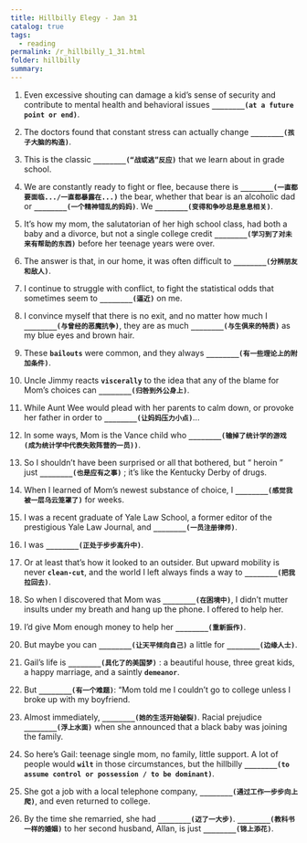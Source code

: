 ```yaml
---
title: Hillbilly Elegy - Jan 31
catalog: true
tags: 
  - reading
permalink: /r_hillbilly_1_31.html
folder: hillbilly
summary: 
---
```



1.  Even excessive shouting can damage a kid’s sense of security and contribute to mental health and behavioral issues <b data-toggle="tooltip" data-original-title="{{site.data.answers.hill_d_12_a1}}">`________(at a future point or end)`</b>.

2.  The doctors found that constant stress can actually change <b data-toggle="tooltip" data-original-title="{{site.data.answers.hill_d_12_b1}}">`________(孩子大脑的构造)`</b>.

3.  This is the classic <b data-toggle="tooltip" data-original-title="{{site.data.answers.hill_d_12_c1}}">`________(“战或逃”反应)`</b> that we learn about in grade school.

4.  We are constantly ready to fight or flee, because there is <b data-toggle="tooltip" data-original-title="{{site.data.answers.hill_d_12_d1}}">`________(一直都要面临.../一直都暴露在...)`</b> the bear, whether that bear is an alcoholic dad or <b data-toggle="tooltip" data-original-title="{{site.data.answers.hill_d_12_d2}}">`________(一个精神错乱的妈妈)`</b>. We <b data-toggle="tooltip" data-original-title="{{site.data.answers.hill_d_12_d3}}">`________(变得和争吵总是息息相关)`</b>.

5.  It’s how my mom, the salutatorian of her high school class, had both a baby and a divorce, but not a single college credit <b data-toggle="tooltip" data-original-title="{{site.data.answers.hill_d_12_e1}}">`________(学习到了对未来有帮助的东西)`</b> before her teenage years were over.

6.  The answer is that, in our home, it was often difficult to <b data-toggle="tooltip" data-original-title="{{site.data.answers.hill_d_12_f1}}">`________(分辨朋友和敌人)`</b>.

7.  I continue to struggle with conflict, to fight the statistical odds that sometimes seem to <b data-toggle="tooltip" data-original-title="{{site.data.answers.hill_d_12_g1}}">`________(逼近)`</b> on me.

8.  I convince myself that there is no exit, and no matter how much I <b data-toggle="tooltip" data-original-title="{{site.data.answers.hill_d_12_h1}}">`________(与曾经的恶魔抗争)`</b>, they are as much <b data-toggle="tooltip" data-original-title="{{site.data.answers.hill_d_12_h2}}">`________(与生俱来的特质)`</b> as my blue eyes and brown hair.

9.  These <b data-toggle="tooltip" data-original-title="{{site.data.glossary.bailouts}}">`bailouts`</b> were common, and they always <b data-toggle="tooltip" data-original-title="{{site.data.answers.hill_d_12_i1}}">`________(有一些理论上的附加条件)`</b>.

10.  Uncle Jimmy reacts <b data-toggle="tooltip" data-original-title="{{site.data.glossary.viscerally}}">`viscerally`</b> to the idea that any of the blame for Mom’s choices can <b data-toggle="tooltip" data-original-title="{{site.data.answers.hill_d_12_j1}}">`________(归咎到外公身上)`</b>.

11.  While Aunt Wee would plead with her parents to calm down, or provoke her father in order to <b data-toggle="tooltip" data-original-title="{{site.data.answers.hill_d_12_k1}}">`________(让妈妈压力小点)`</b>...

12.  In some ways, Mom is the Vance child who <b data-toggle="tooltip" data-original-title="{{site.data.answers.hill_d_12_l1}}">`________(输掉了统计学的游戏 (成为统计学中代表失败阵营的一员))`</b>.

13.  So I shouldn’t have been surprised or all that bothered, but “ heroin ” just <b data-toggle="tooltip" data-original-title="{{site.data.answers.hill_d_12_m1}}">`________(也是应有之事)`</b> ; it’s like the Kentucky Derby of drugs.

14.  When I learned of Mom’s newest substance of choice, I <b data-toggle="tooltip" data-original-title="{{site.data.answers.hill_d_12_n1}}">`________(感觉我被一层乌云笼罩了)`</b> for weeks.

15.  I was a recent graduate of Yale Law School, a former editor of the prestigious Yale Law Journal, and <b data-toggle="tooltip" data-original-title="{{site.data.answers.hill_d_12_o1}}">`________(一员注册律师)`</b>.

16.  I was <b data-toggle="tooltip" data-original-title="{{site.data.answers.hill_d_12_p1}}">`________(正处于步步高升中)`</b>.

17.  Or at least that’s how it looked to an outsider. But upward mobility is never <b data-toggle="tooltip" data-original-title="{{site.data.glossary.clean-cut}}">`clean-cut`</b>, and the world I left always finds a way to <b data-toggle="tooltip" data-original-title="{{site.data.answers.hill_d_12_q1}}">`________(把我拉回去)`</b>.

18.  So when I discovered that Mom was <b data-toggle="tooltip" data-original-title="{{site.data.answers.hill_d_12_r1}}">`________(在困境中)`</b>, I didn’t mutter insults under my breath and hang up the phone. I offered to help her.

19.  I’d give Mom enough money to help her <b data-toggle="tooltip" data-original-title="{{site.data.answers.hill_d_12_s1}}">`________(重新振作)`</b>.

20.  But maybe you can <b data-toggle="tooltip" data-original-title="{{site.data.answers.hill_d_12_t1}}">`________(让天平倾向自己)`</b> a little for <b data-toggle="tooltip" data-original-title="{{site.data.answers.hill_d_12_t2}}">`________(边缘人士)`</b>.

21.  Gail’s life is <b data-toggle="tooltip" data-original-title="{{site.data.answers.hill_d_12_u1}}">`________(具化了的美国梦)`</b> : a beautiful house, three great kids, a happy marriage, and a saintly <b data-toggle="tooltip" data-original-title="{{site.data.glossary.demeanor}}">`demeanor`</b>.

22.  But <b data-toggle="tooltip" data-original-title="{{site.data.answers.hill_d_12_v1}}">`________(有一个难题)`</b>: “Mom told me I couldn’t go to college unless I broke up with my boyfriend.

23.  Almost immediately, <b data-toggle="tooltip" data-original-title="{{site.data.answers.hill_d_12_w1}}">`________(她的生活开始破裂)`</b>. Racial prejudice <b data-toggle="tooltip" data-original-title="{{site.data.answers.hill_d_12_w2}}">`________(浮上水面)`</b> when she announced that a black baby was joining the family.

24.  So here’s Gail: teenage single mom, no family, little support. A lot of people would <b data-toggle="tooltip" data-original-title="{{site.data.glossary.wilt}}">`wilt`</b> in those circumstances, but the hillbilly <b data-toggle="tooltip" data-original-title="{{site.data.answers.hill_d_12_x1}}">`________(to assume control or possession / to be dominant)`</b>.

25.  She got a job with a local telephone company, <b data-toggle="tooltip" data-original-title="{{site.data.answers.hill_d_12_y1}}">`________(通过工作一步步向上爬)`</b>, and even returned to college.

26.  By the time she remarried, she had <b data-toggle="tooltip" data-original-title="{{site.data.answers.hill_d_12_z1}}">`________(迈了一大步)`</b>. <b data-toggle="tooltip" data-original-title="{{site.data.answers.hill_d_12_z2}}">`________(教科书一样的婚姻)`</b> to her second husband, Allan, is just <b data-toggle="tooltip" data-original-title="{{site.data.answers.hill_d_12_z3}}">`________(锦上添花)`</b>.